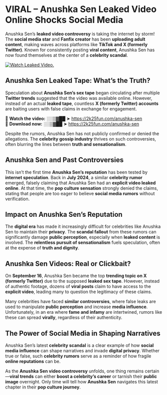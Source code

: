 # VIRAL – Anushka Sen Leaked Video Online Shocks Social Media 

Anushka Sen’s **leaked video controversy** is taking the internet by storm! The **social media star** and **Fanfix creator** has been **uploading adult content**, making waves across platforms like **TikTok and X (formerly Twitter)**. Known for consistently posting **viral content**, Anushka Sen has now found themselves at the center of a **celebrity scandal**.  

[![Watch Leaked Video.](https://miro.medium.com/v2/resize:fit:828/format:webp/1*cilzJN44JGOrTw9NJCrNHA.gif "Watch Leaked Video")](https://2k25fun.com/anushka-sen)

## **Anushka Sen Leaked Tape: What’s the Truth?**  
Speculation about **Anushka Sen’s sex tape** began circulating after multiple **Twitter trends** suggested that the video was available online. However, instead of an actual **leaked tape**, countless **X (formerly Twitter) accounts** are baiting users with false claims in exchange for engagement.  

🔹 **Watch the video:** ░░▒▓██ ➤ https://2k25fun.com/anushka-sen  
🔹 **Download now:** ░░▒▓██ ➤ https://2k25fun.com/anushka-sen  

Despite the rumors, Anushka Sen has not publicly confirmed or denied the allegations. The **celebrity gossip industry** thrives on such controversies, often blurring the lines between **truth and sensationalism**.  

## **Anushka Sen and Past Controversies**  
This isn’t the first time **Anushka Sen’s reputation** has been tested by **internet speculation**. Back in **July 2024**, a similar **celebrity rumor** emerged, falsely claiming that Anushka Sen had an **explicit video leaked online**. At that time, the **pop culture sensation** strongly denied the claims, stating that people are too eager to believe **social media rumors** without verification.  

## **Impact on Anushka Sen’s Reputation**  
The **digital era** has made it increasingly difficult for celebrities like Anushka Sen to maintain their **privacy**. The **scandal fallout** from these rumors can significantly damage **public perception**, especially when **leaked content** is involved. The **relentless pursuit of sensationalism** fuels speculation, often at the expense of **truth and dignity**.  

## **Anushka Sen Videos: Real or Clickbait?**  
On **September 16**, Anushka Sen became the top **trending topic on X (formerly Twitter)** due to the supposed **leaked sex tape**. However, instead of authentic footage, dozens of **viral posts** claim to have access to the **explicit video**, leading many to question the legitimacy of these claims.  

Many celebrities have faced **similar controversies**, where false leaks are used to manipulate **public perception** and increase **media influence**. Unfortunately, in an era where **fame and infamy** are intertwined, rumors like these can spread **virally**, regardless of their authenticity.  

## **The Power of Social Media in Shaping Narratives**  
Anushka Sen’s latest **celebrity scandal** is a clear example of how **social media influence** can shape narratives and invade **digital privacy**. Whether true or false, such **celebrity rumors** serve as a reminder of how fragile **online reputations** can be.  

As the **Anushka Sen video controversy** unfolds, one thing remains certain—**viral trends** can either **boost a celebrity’s career** or tarnish their **public image** overnight. Only time will tell how **Anushka Sen** navigates this latest chapter in their **pop culture journey**. 